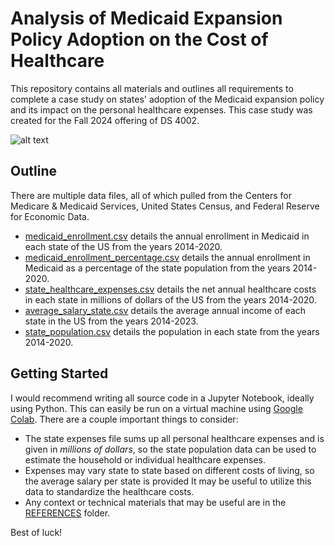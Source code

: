 # Analysis of Medicaid Expansion Policy Adoption on the Cost of Healthcare
This repository contains all materials and outlines all requirements to complete a case study on states' adoption of the Medicaid expansion policy and its impact on the personal healthcare expenses. This case study was created for the Fall 2024 offering of DS 4002.

![alt text](https://media.istockphoto.com/id/1255191189/vector/vector-of-senior-and-young-people-covered-by-health-insurance-being-assisted-by-medical-staff.jpg?s=612x612&w=0&k=20&c=XvBx0C4e6GTCoFjIAKwhgkgV_5CUvcWIcN0IUIpaKjg=)

## Outline 
There are multiple data files, all of which pulled from the Centers for Medicare & Medicaid Services, United States Census, and Federal Reserve for Economic Data. 
* [medicaid_enrollment.csv](https://github.com/kaylangu/DS4002-CS3/blob/main/DATA/medicaid_enrollment.csv) details the annual enrollment in Medicaid in each state of the US from the years 2014-2020.
* [medicaid_enrollment_percentage.csv](https://github.com/kaylangu/DS4002-CS3/blob/main/DATA/medicaid_enrollment_percentage.csv) details the annual enrollment in Medicaid as a percentage of the state population from the years 2014-2020. 
* [state_healthcare_expenses.csv](https://github.com/kaylangu/DS4002-CS3/blob/main/DATA/state_healthcare_expenses.csv) details the net annual healthcare costs in each state in millions of dollars of the US from the years 2014-2020.
* [average_salary_state.csv](https://github.com/kaylangu/DS4002-CS3/blob/main/DATA/average_salary_state.csv) details the average annual income of each state in the US from the years 2014-2023.
* [state_population.csv](https://github.com/kaylangu/DS4002-CS3/blob/main/DATA/state_population.csv) details the population in each state from the years 2014-2020.

## Getting Started
I would recommend writing all source code in a Jupyter Notebook, ideally using Python. This can easily be run on a virtual machine using [Google Colab](https://colab.research.google.com/). There are a couple important things to consider:
* The state expenses file sums up all personal healthcare expenses and is given in _millions of dollars_, so the state population data can be used to estimate the household or individual healthcare expenses.
* Expenses may vary state to state based on different costs of living, so the average salary per state is provided It may be useful to utilize this data to standardize the healthcare costs.
* Any context or technical materials that may be useful are in the [REFERENCES](https://github.com/kaylangu/DS4002-CS3/tree/main/REFERENCES) folder.

Best of luck!
